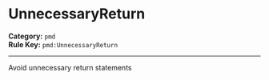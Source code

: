 
# UnnecessaryReturn
**Category:** `pmd`<br/>
**Rule Key:** `pmd:UnnecessaryReturn`<br/>


-----

Avoid unnecessary return statements

